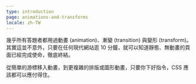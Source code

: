 ```yaml
---
type: introduction
page: animations-and-transforms
locale: zh-TW
---
```


幾乎所有答題者都用過動畫 (animation)、漸變 (transition) 與變形 (transform)。其實這並不意外，只要在任何現代網站逛 10 分鐘，就可以知道靜態、無動畫的頁面已經完成使命，徹底終結。

從簡單的游標移入動畫，到更複雜的排版或圖形動畫，只要你下好指令，CSS 應該都可以應付得住。
